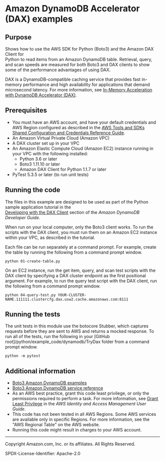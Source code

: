 # Amazon DynamoDB Accelerator (DAX) examples

## Purpose

Shows how to use the AWS SDK for Python (Boto3) and the Amazon DAX Client for  
Python to read items from an Amazon DynamoDB table. Retrieval, query, and scan speeds
are measured for both Boto3 and DAX clients to show some of the performance 
advantages of using DAX.

DAX is a DynamoDB-compatible caching service that provides fast in-memory performance 
and high availability for applications that demand microsecond latency. For more
information, see [In-Memory Acceleration with DynamoDB Accelerator (DAX)](https://docs.aws.amazon.com/amazondynamodb/latest/developerguide/DAX.html). 

## Prerequisites

- You must have an AWS account, and have your default credentials and AWS Region
  configured as described in the [AWS Tools and SDKs Shared Configuration and
  Credentials Reference Guide](https://docs.aws.amazon.com/credref/latest/refdocs/creds-config-files.html).
- An Amazon Virtual Private Cloud (Amazon VPC)
- A DAX cluster set up in your VPC 
- An Amazon Elastic Compute Cloud (Amazon EC2) instance running in your VPC with the
  following installed:
    - Python 3.6 or later
    - Boto3 1.11.10 or later
    - Amazon DAX Client for Python 1.1.7 or later
- PyTest 5.3.5 or later (to run unit tests)

## Running the code

The files in this example are designed to be used as part of the Python sample 
application tutorial in the  
[Developing with the DAX Client](https://docs.aws.amazon.com/amazondynamodb/latest/developerguide/DAX.client.html) 
section of the *Amazon DynamoDB Developer Guide*.

When run on your local computer, only the Boto3 client works. To run the 
scripts with the DAX client, you must run them on an Amazon EC2 instance within your 
VPC, as described in the tutorial.

Each file can be run separately at a command prompt. For example, create the
table by running the following from a command prompt window.

```
python 01-create-table.py
```  

On an EC2 instance, run the get item, query, and scan test scripts with the DAX client
by specifying a DAX cluster endpoint as the first positional argument. For example,
to run the query test script with the DAX client, run the following from a command 
prompt window.

```
python 04-query-test.py YOUR-CLUSTER-NAME.111111.clustercfg.dax.usw2.cache.amazonaws.com:8111
```

## Running the tests

The unit tests in this module use the botocore Stubber, which captures requests before 
they are sent to AWS and returns a mocked response. To run all of the tests, 
run the following in your [GitHub root]/python/example_code/dynamodb/TryDax 
folder from a command prompt window.

```    
python -m pytest
```

## Additional information

- [Boto3 Amazon DynamoDB examples](https://boto3.amazonaws.com/v1/documentation/api/latest/guide/dynamodb.html)
- [Boto3 Amazon DynamoDB service reference](https://boto3.amazonaws.com/v1/documentation/api/latest/reference/services/dynamodb.html)
- As an AWS best practice, grant this code least privilege, or only the 
  permissions required to perform a task. For more information, see 
  [Grant Least Privilege](https://docs.aws.amazon.com/IAM/latest/UserGuide/best-practices.html#grant-least-privilege) 
  in the *AWS Identity and Access Management 
  User Guide*.
- This code has not been tested in all AWS Regions. Some AWS services are 
  available only in specific Regions. For more information, see the 
  "AWS Regional Table" on the AWS website.
- Running this code might result in charges to your AWS account.

---
Copyright Amazon.com, Inc. or its affiliates. All Rights Reserved.

SPDX-License-Identifier: Apache-2.0
